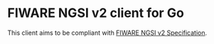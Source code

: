 # FIWARE NGSI v2 client for Go

This client aims to be compliant with [FIWARE NGSI v2 Specification](http://telefonicaid.github.io/fiware-orion/api/v2/stable/).
